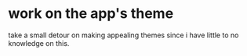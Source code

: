 # work on the app's theme
take a small detour on making appealing themes
since i have little to no knowledge on this.